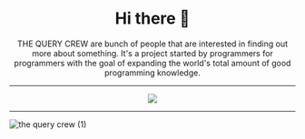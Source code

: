 <h1 align=center>Hi there 👋</h1>
<p align=center>THE QUERY CREW are bunch of people that are interested in finding out more about something. It's a project started by programmers for programmers with the goal of expanding the world's total amount of good programming knowledge.</p>

<hr>
<p align="center">
  <a href="https://github.com/DenverCoder1/readme-typing-svg"><img src="https://readme-typing-svg.herokuapp.com?lines=Bugging+the+Bug;Pushing+the+limits;&center=true&width=700&height=100"></a>
</p>
<hr>


![the query crew (1)](https://user-images.githubusercontent.com/65110262/129226472-c2fbab31-4e49-435e-9744-8a566f64ff8a.png)


